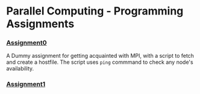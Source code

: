 # Parallel Computing - Programming Assignments

### [Assignment0](./Assignment0)

A Dummy assignment for getting acquainted with MPI, with a script to fetch and create a hostfile. The script uses `ping` commmand to check any node's availability.

### [Assignment1](./Assignment1)
